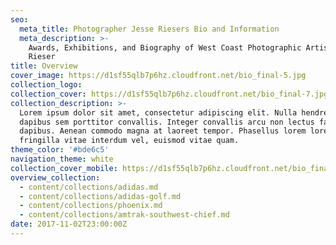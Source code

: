 ```yaml
---
seo:
  meta_title: Photographer Jesse Riesers Bio and Information
  meta_description: >-
    Awards, Exhibitions, and Biography of West Coast Photographic Artist Jesse
    Rieser
title: Overview
cover_image: https://d1sf55qlb7p6hz.cloudfront.net/bio_final-5.jpg
collection_logo:
collection_cover: https://d1sf55qlb7p6hz.cloudfront.net/bio_final-7.jpg
collection_description: >-
  Lorem ipsum dolor sit amet, consectetur adipiscing elit. Nulla hendrerit quam
  dapibus sem porttitor convallis. Integer convallis arcu non lectus facilisis
  dapibus. Aenean commodo magna at laoreet tempor. Phasellus lorem lorem,
  fringilla vitae interdum vel, euismod vitae quam.
theme_color: '#bde6c5'
navigation_theme: white
collection_cover_mobile: https://d1sf55qlb7p6hz.cloudfront.net/bio_final-5.jpg
overview_collection:
  - content/collections/adidas.md
  - content/collections/adidas-golf.md
  - content/collections/phoenix.md
  - content/collections/amtrak-southwest-chief.md
date: 2017-11-02T23:00:00Z
---
```

